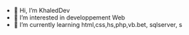 - 👋 Hi, I’m KhaledDev
- 👀 I’m interested in developpement Web
- 🌱 I’m currently learning html,css,hs,php,vb.bet, sqlserver, s

<!---
antarbou/antarbou is a ✨ special ✨ repository because its `README.md` (this file) appears on your GitHub profile.
You can click the Preview link to take a look at your changes.
--->
